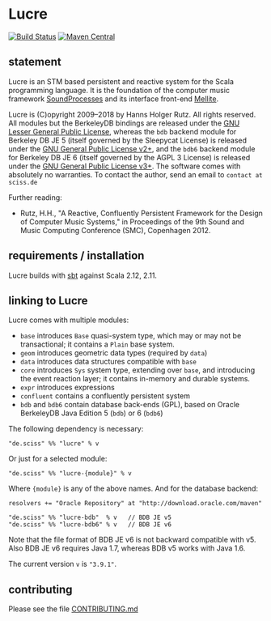 # Lucre

[![Build Status](https://travis-ci.org/Sciss/Lucre.svg?branch=master)](https://travis-ci.org/Sciss/Lucre)
[![Maven Central](https://maven-badges.herokuapp.com/maven-central/de.sciss/lucre_2.11/badge.svg)](https://maven-badges.herokuapp.com/maven-central/de.sciss/lucre_2.11)

## statement

Lucre is an STM based persistent and reactive system for the Scala programming language. It is the foundation
of the computer music framework [SoundProcesses](https://github.com/Sciss/SoundProcesses) and its
interface front-end [Mellite](https://github.com/Sciss/Mellite).

Lucre is (C)opyright 2009&ndash;2018 by Hanns Holger Rutz. All rights reserved. 
All modules but the BerkeleyDB bindings are released under 
the [GNU Lesser General Public License](https://raw.github.com/Sciss/LucreSTM/master/licenses/Lucre-License.txt), 
whereas the `bdb` backend module for Berkeley DB JE 5 (itself governed by the Sleepycat License) is released under 
the [GNU General Public License v2+](https://raw.github.com/Sciss/LucreSTM/master/licenses/LucreSTM-BDB-License.txt), 
and the `bdb6` backend module for Berkeley DB JE 6 (itself governed by the AGPL 3 License) is released under 
the [GNU General Public License v3+](https://raw.github.com/Sciss/LucreSTM/master/licenses/LucreSTM-BDB6-License.txt). 
The software comes with absolutely no warranties. To contact the author, send an email to `contact at sciss.de`

Further reading:

 - Rutz, H.H., "A Reactive, Confluently Persistent Framework for the Design of Computer Music Systems," in Proceedings
   of the 9th Sound and Music Computing Conference (SMC), Copenhagen 2012.

## requirements / installation

Lucre builds with [sbt](http://www.scala-sbt.org/) against Scala 2.12, 2.11.

## linking to Lucre

Lucre comes with multiple modules:

- `base` introduces `Base` quasi-system type, which may or may not be transactional;
  it contains a `Plain` base system.
- `geom` introduces geometric data types (required by `data`)
- `data` introduces data structures compatible with `base`
- `core` introduces `Sys` system type, extending over `base`, and introducing the
  event reaction layer; it contains in-memory and durable systems.
- `expr` introduces expressions
- `confluent` contains a confluently persistent system
- `bdb` and `bdb6` contain database back-ends (GPL), based on Oracle BerkeleyDB Java Edition 5 (`bdb`) or 6 (`bdb6`)

The following dependency is necessary:

    "de.sciss" %% "lucre" % v

Or just for a selected module:

    "de.sciss" %% "lucre-{module}" % v

Where `{module}` is any of the above names. And for the database backend:

    resolvers += "Oracle Repository" at "http://download.oracle.com/maven"
    
    "de.sciss" %% "lucre-bdb"  % v   // BDB JE v5
    "de.sciss" %% "lucre-bdb6" % v   // BDB JE v6
    
Note that the file format of BDB JE v6 is not backward compatible with v5. Also BDB JE v6 requires Java 1.7, 
whereas BDB v5 works with Java 1.6.

The current version `v` is `"3.9.1"`.

## contributing

Please see the file [CONTRIBUTING.md](CONTRIBUTING.md)

